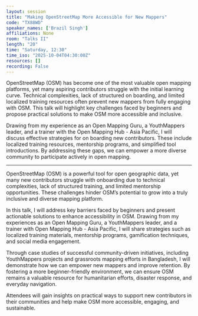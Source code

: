 ```yaml
---
layout: session
title: "Making OpenStreetMap More Accessible for New Mappers"
code: "TX88WD"
speaker_names: ['Brazil Singh']
affiliations: None
room: "Talks II"
length: "20"
time: "Saturday, 12:30"
time_iso: "2025-10-04T04:30:00Z"
resources: []
recording: False
---
```


OpenStreetMap (OSM) has become one of the most valuable open mapping platforms, yet many aspiring contributors struggle with the initial learning curve. Technical complexities, lack of structured on boarding, and limited localized training resources often prevent new mappers from fully engaging with OSM. This talk will highlight key challenges faced by beginners and propose practical solutions to make OSM more accessible and inclusive.

Drawing from my experience as an Open Mapping Guru, a YouthMappers leader, and a trainer with the Open Mapping Hub - Asia Pacific, I will discuss effective strategies for on boarding new contributors. These include localized training resources, mentorship programs, and simplified tool introductions. By addressing these gaps, we can empower a more diverse community to participate actively in open mapping.

<hr>

OpenStreetMap (OSM) is a powerful tool for open geographic data, yet many new contributors struggle with onboarding due to technical complexities, lack of structured training, and limited mentorship opportunities. These challenges hinder OSM’s potential to grow into a truly inclusive and diverse mapping platform.

In this talk, I will address key barriers faced by beginners and present actionable solutions to enhance accessibility in OSM. Drawing from my experiences as an Open Mapping Guru, a YouthMappers leader, and a trainer with Open Mapping Hub - Asia Pacific, I will share strategies such as localized training materials, mentorship programs, gamification techniques, and social media engagement.

Through case studies of successful community-driven initiatives, including YouthMappers projects and grassroots mapping efforts in Bangladesh, I will demonstrate how we can empower new mappers and improve retention. By fostering a more beginner-friendly environment, we can ensure OSM remains a valuable resource for humanitarian efforts, disaster response, and everyday navigation.

Attendees will gain insights on practical ways to support new contributors in their communities and help make OSM more accessible, engaging, and sustainable.

